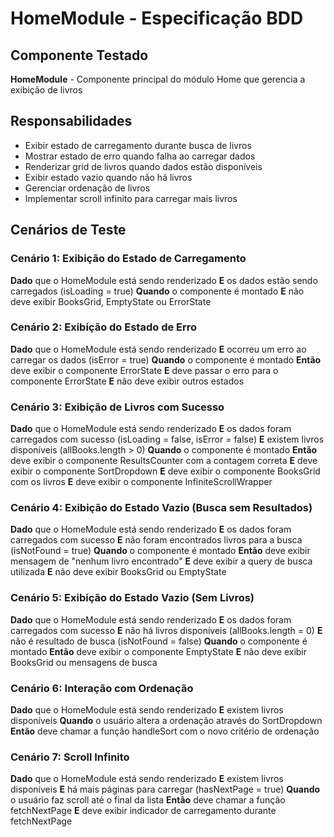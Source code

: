 # HomeModule - Especificação BDD

## Componente Testado
**HomeModule** - Componente principal do módulo Home que gerencia a exibição de livros

## Responsabilidades
- Exibir estado de carregamento durante busca de livros
- Mostrar estado de erro quando falha ao carregar dados
- Renderizar grid de livros quando dados estão disponíveis
- Exibir estado vazio quando não há livros
- Gerenciar ordenação de livros
- Implementar scroll infinito para carregar mais livros

## Cenários de Teste

### Cenário 1: Exibição do Estado de Carregamento
**Dado** que o HomeModule está sendo renderizado
**E** os dados estão sendo carregados (isLoading = true)
**Quando** o componente é montado
**E** não deve exibir BooksGrid, EmptyState ou ErrorState

### Cenário 2: Exibição do Estado de Erro
**Dado** que o HomeModule está sendo renderizado
**E** ocorreu um erro ao carregar os dados (isError = true)
**Quando** o componente é montado
**Então** deve exibir o componente ErrorState
**E** deve passar o erro para o componente ErrorState
**E** não deve exibir outros estados

### Cenário 3: Exibição de Livros com Sucesso
**Dado** que o HomeModule está sendo renderizado
**E** os dados foram carregados com sucesso (isLoading = false, isError = false)
**E** existem livros disponíveis (allBooks.length > 0)
**Quando** o componente é montado
**Então** deve exibir o componente ResultsCounter com a contagem correta
**E** deve exibir o componente SortDropdown
**E** deve exibir o componente BooksGrid com os livros
**E** deve exibir o componente InfiniteScrollWrapper

### Cenário 4: Exibição do Estado Vazio (Busca sem Resultados)
**Dado** que o HomeModule está sendo renderizado
**E** os dados foram carregados com sucesso
**E** não foram encontrados livros para a busca (isNotFound = true)
**Quando** o componente é montado
**Então** deve exibir mensagem de "nenhum livro encontrado"
**E** deve exibir a query de busca utilizada
**E** não deve exibir BooksGrid ou EmptyState

### Cenário 5: Exibição do Estado Vazio (Sem Livros)
**Dado** que o HomeModule está sendo renderizado
**E** os dados foram carregados com sucesso
**E** não há livros disponíveis (allBooks.length = 0)
**E** não é resultado de busca (isNotFound = false)
**Quando** o componente é montado
**Então** deve exibir o componente EmptyState
**E** não deve exibir BooksGrid ou mensagens de busca

### Cenário 6: Interação com Ordenação
**Dado** que o HomeModule está sendo renderizado
**E** existem livros disponíveis
**Quando** o usuário altera a ordenação através do SortDropdown
**Então** deve chamar a função handleSort com o novo critério de ordenação

### Cenário 7: Scroll Infinito
**Dado** que o HomeModule está sendo renderizado
**E** existem livros disponíveis
**E** há mais páginas para carregar (hasNextPage = true)
**Quando** o usuário faz scroll até o final da lista
**Então** deve chamar a função fetchNextPage
**E** deve exibir indicador de carregamento durante fetchNextPage

